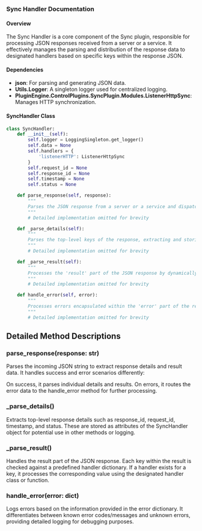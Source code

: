 ### Sync Handler Documentation

#### Overview
The Sync Handler is a core component of the Sync plugin, responsible for processing JSON responses received from a server or a service. It effectively manages the parsing and distribution of the response data to designated handlers based on specific keys within the response JSON.

#### Dependencies
- **json**: For parsing and generating JSON data.
- **Utils.Logger**: A singleton logger used for centralized logging.
- **PluginEngine.ControlPlugins.SyncPlugin.Modules.ListenerHttpSync**: Manages HTTP synchronization.

#### SyncHandler Class
```python
class SyncHandler:
    def __init__(self):
        self.logger = LoggingSingleton.get_logger()
        self.data = None
        self.handlers = {
            'listenerHTTP': ListenerHttpSync
        }
        self.request_id = None
        self.response_id = None
        self.timestamp = None
        self.status = None

    def parse_response(self, response):
        """
        Parses the JSON response from a server or a service and dispatches data to appropriate handlers.
        """
        # Detailed implementation omitted for brevity

    def _parse_details(self):
        """
        Parses the top-level keys of the response, extracting and storing each in an attribute.
        """
        # Detailed implementation omitted for brevity

    def _parse_result(self):
        """
        Processes the 'result' part of the JSON response by dynamically handling each key-value pair.
        """
        # Detailed implementation omitted for brevity

    def handle_error(self, error):
        """
        Processes errors encapsulated within the 'error' part of the response.
        """
        # Detailed implementation omitted for brevity

```


## Detailed Method Descriptions
### parse_response(response: str)
Parses the incoming JSON string to extract response details and result data. It handles success and error scenarios differently:

On success, it parses individual details and results.
On errors, it routes the error data to the handle_error method for further processing.

### _parse_details()
Extracts top-level response details such as response_id, request_id, timestamp, and status. These are stored as attributes of the SyncHandler object for potential use in other methods or logging.

### _parse_result()
Handles the result part of the JSON response. Each key within the result is checked against a predefined handler dictionary. If a handler exists for a key, it processes the corresponding value using the designated handler class or function.

### handle_error(error: dict)
Logs errors based on the information provided in the error dictionary. It differentiates between known error codes/messages and unknown errors, providing detailed logging for debugging purposes.